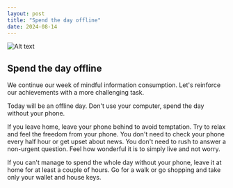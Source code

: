 ```yaml
---
layout: post
title: "Spend the day offline"
date: 2024-08-14
---
```


![Alt text](/assets/images/14.jpg)

## Spend the day offline

We continue our week of mindful information consumption. Let's reinforce our achievements with a more challenging task.

Today will be an offline day. Don't use your computer, spend the day without your phone.

If you leave home, leave your phone behind to avoid temptation. Try to relax and feel the freedom from your phone. You don't need to check your phone every half hour or get upset about news. You don't need to rush to answer a non-urgent question. Feel how wonderful it is to simply live and not worry.

If you can't manage to spend the whole day without your phone, leave it at home for at least a couple of hours. Go for a walk or go shopping and take only your wallet and house keys.